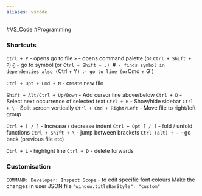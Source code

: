 ```yaml
---
aliases: vscode
---
```

#VS_Code #Programming 
### Shortcuts
`Ctrl + P` - opens go to file
	`>` - opens command palette (or `Ctrl + Shift + P`)
	`@` - go to symbol (or `Ctrl + Shift + .)
	`#` - finds symbol in dependencies also (`Ctrl + Y`)
	`:` - go to line (or `Cmd + G`)

`Ctrl + Opt + Cmd + N` - create new file

`Shift + Alt/Ctrl + Up/Down` - Add cursor line above/below 
`Ctrl + D` - Select next occurrence of selected text
`Ctrl + B` - Show/hide sidebar
`Ctrl + \` - Split screen vertically
`Ctrl + Cmd + Right/Left` - Move file to right/left group

`Ctrl + [ / ]` - Increase / decrease indent
`Ctrl + Opt [ / ]` - fold / unfold functions
`Ctrl + Shift + \` - jump between brackets
`Ctrl (alt) + -` - go back (previous file etc)

`Ctrl + L` - highlight line
`Ctrl + D` - delete forwards

### Customisation
`COMMAND: Developer: Inspect Scope` - to edit specific font colours
Make the changes in user JSON file
`"window.titleBarStyle": "custom"`